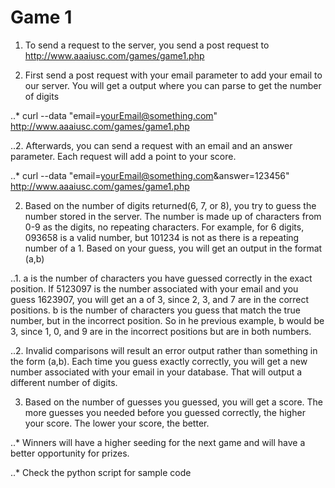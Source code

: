 # Game 1

1. To send a request to the server, you send a post request to http://www.aaaiusc.com/games/game1.php

  1. First send a post request with your email parameter to add your email to our server. You will get a output where you can parse to get the number of digits

..* curl --data "email=yourEmail@something.com" http://www.aaaiusc.com/games/game1.php

..2. Afterwards, you can send a request with an email and an answer parameter. Each request will add a point to your score.

..* curl --data "email=yourEmail@something.com&answer=123456" http://www.aaaiusc.com/games/game1.php

2. Based on the number of digits returned(6, 7, or 8), you try to guess the number stored in the server. The number is made up of characters from 0-9 as the digits, no repeating characters. For example, for 6 digits, 093658 is a valid number, but 101234 is not as there is a repeating number of a 1. Based on your guess, you will get an output in the format (a,b)

..1. a is the number of characters you have guessed correctly in the exact position. If 5123097 is the number associated with your email and you guess 1623907, you will get an a of 3, since 2, 3, and 7 are in the correct positions. b is the number of characters you guess that match the true number, but in the incorrect position. So in he previous example, b would be 3, since 1, 0, and 9 are in the incorrect positions but are in both numbers.

..2. Invalid comparisons will result an error output rather than something in the form (a,b). Each time you guess exactly correctly, you will get a new number associated with your email in your database. That will output a different number of digits.

3. Based on the number of guesses you guessed, you will get a score. The more guesses you needed before you guessed correctly, the higher your score. The lower your score, the better.

..* Winners will have a higher seeding for the next game and will have a better opportunity for prizes.

..* Check the python script for sample code
